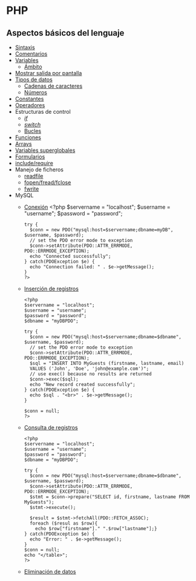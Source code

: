 # PHP

## Aspectos básicos del lenguaje

* [Sintaxis](https://www.w3schools.com/php/php_syntax.asp)
* [Comentarios](https://www.w3schools.com/php/php_comments.asp)
* [Variables](https://www.w3schools.com/php/php_variables.asp)
    * [Ámbito](https://www.w3schools.com/php/php_variables.asp)
* [Mostrar salida por pantalla](https://www.w3schools.com/php/php_echo_print.asp)
* [Tipos de datos](https://www.w3schools.com/php/php_datatypes.asp)
    * [Cadenas de caracteres](https://www.w3schools.com/php/php_string.asp)
    * [Números](https://www.w3schools.com/php/php_numbers.asp)
* [Constantes](https://www.w3schools.com/php/php_constants.asp)
* [Operadores](https://www.w3schools.com/php/php_operators.asp)
* Estructuras de control
  * [*if*](https://www.w3schools.com/php/php_if_else.asp)
  * [*switch*](https://www.w3schools.com/php/php_switch.asp)
  * [Bucles](https://www.w3schools.com/php/php_looping.asp)
* [Funciones](https://www.w3schools.com/php/php_functions.asp)
* [Arrays](https://www.w3schools.com/php/php_arrays.asp)
* [Variables superglobales](https://www.w3schools.com/php/php_superglobals.asp)
* [Formularios](https://www.w3schools.com/php/php_forms.asp)
* [include/require](https://www.w3schools.com/php/php_includes.asp)
* Manejo de ficheros
  * [readfile](https://www.w3schools.com/php/php_includes.asp)
  * [fopen/fread/fclose](https://www.w3schools.com/php/php_file_open.asp)
  * [fwrite](https://www.w3schools.com/php/php_file_create.asp)
* MySQL
  * [Conexión](https://www.w3schools.com/php/php_mysql_connect.asp)
        <?php
        $servername = "localhost";
        $username = "username";
        $password = "password";

        try {
          $conn = new PDO("mysql:host=$servername;dbname=myDB", $username, $password);
          // set the PDO error mode to exception
          $conn->setAttribute(PDO::ATTR_ERRMODE, PDO::ERRMODE_EXCEPTION);
          echo "Connected successfully";
        } catch(PDOException $e) {
          echo "Connection failed: " . $e->getMessage();
        }
        ?>
  * [Inserción de registros](https://www.w3schools.com/php/php_mysql_insert.asp)

        <?php
        $servername = "localhost";
        $username = "username";
        $password = "password";
        $dbname = "myDBPDO";

        try {
          $conn = new PDO("mysql:host=$servername;dbname=$dbname", $username, $password);
          // set the PDO error mode to exception
          $conn->setAttribute(PDO::ATTR_ERRMODE, PDO::ERRMODE_EXCEPTION);
          $sql = "INSERT INTO MyGuests (firstname, lastname, email)
          VALUES ('John', 'Doe', 'john@example.com')";
          // use exec() because no results are returned
          $conn->exec($sql);
          echo "New record created successfully";
        } catch(PDOException $e) {
          echo $sql . "<br>" . $e->getMessage();
        }

        $conn = null;
        ?>

  * [Consulta de registros](https://www.w3schools.com/php/php_mysql_select.asp)

        <?php
        $servername = "localhost";
        $username = "username";
        $password = "password";
        $dbname = "myDBPDO";

        try {
          $conn = new PDO("mysql:host=$servername;dbname=$dbname", $username, $password);
          $conn->setAttribute(PDO::ATTR_ERRMODE, PDO::ERRMODE_EXCEPTION);
          $stmt = $conn->prepare("SELECT id, firstname, lastname FROM MyGuests");
          $stmt->execute();

          $result = $stmt->fetchAll(PDO::FETCH_ASSOC);
          foreach ($resul as $row){    
            echo $row["firstname"]." ".$row["lastname"];}
        } catch(PDOException $e) {
          echo "Error: " . $e->getMessage();
        }
        $conn = null;
        echo "</table>";
        ?>

  * [Eliminación de datos](https://www.w3schools.com/php/php_mysql_delete.asp)


